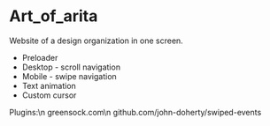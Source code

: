 # Art_of_arita
Website of a design organization in one screen.
- Preloader
- Desktop - scroll navigation
- Mobile - swipe navigation
- Text animation
- Custom cursor

Plugins:\n
greensock.com\n
github.com/john-doherty/swiped-events
